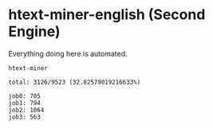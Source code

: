 # htext-miner-english (Second Engine)

Everything doing here is automated.

```
htext-miner

total: 3126/9523 (32.82579019216633%)

job0: 705
job1: 794
job2: 1064
job3: 563
```